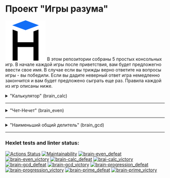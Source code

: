 # Проект "Игры разума"

[![Hexlet Ltd. logo](https://raw.githubusercontent.com/Hexlet/assets/master/images/hexlet_logo128.png)](https://ru.hexlet.io/?utm_source=github&utm_medium=link&utm_campaign=ru-test-assignments)
В этом репозитории собраны 5 простых консольных игр. 
В начале каждой игры после приветствия, вам будет предложегно ввести свое имя. 
В случае если вы трижды верно ответите на вопросы игры - вы победили. 
Если вы дадите неверный ответ игра немедленно закончится и вам будет предложено сыграть еще раз.
Правила каждой из игр описаны ниже.

<details>
 <summary>"Калькулятор" (brain_calc)</summary>
  Программа предлагает вам решить простое выражение. В случае 3-х правильных ответов подряд, вас поздравят, и игра закончится. В случае ошибки, игра закончится сразу и вам будет предложено сыграть еще раз.
<p></p>
 <details>
 <summary>Пример успешной игры: </summary>
  [![brai-calc_victory](https://asciinema.org/a/KbrZvlJ0gAff8399X60H1NjuG.svg)](https://asciinema.org/a/KbrZvlJ0gAff8399X60H1NjuG)
 </details>
</details>
<hr></hr>

<details>
 <summary>"Чет-Нечет" (brain_even)</summary>
  Программа предлагает определить, является ли предлагаемое число четным, если вы считаете, что число четное наберите "yes", если нечетным, наберите "no"  . В случае 3-х правильных ответов подряд, вас поздравят, и игра закончится. В случае ошибки, игра закончится сразу и вам будет предложено сыграть еще раз.
<p></p>
 [![brai-calc_victory](https://asciinema.org/a/KbrZvlJ0gAff8399X60H1NjuG.svg)](https://asciinema.org/a/KbrZvlJ0gAff8399X60H1NjuG)
 <details>
 <summary>Пример успешной игры: </summary>
  [![brai-calc_victory](https://asciinema.org/a/KbrZvlJ0gAff8399X60H1NjuG.svg)](https://asciinema.org/a/KbrZvlJ0gAff8399X60H1NjuG)
 </details>
</details>
<hr></hr>
 
 <details>
 <summary>"Наименьший общий делитель" (brain_gcd)</summary>
  Программа предлагает определить наименьший общий делитель двух чисел. В случае 3-х правильных ответов подряд, вас поздравят, и игра закончится. В случае ошибки, игра закончится сразу и вам будет предложено сыграть еще раз.
<p></p>
 <details>
 <summary>Пример успешной игры: </summary>
 [![brain-gcd_victory](https://asciinema.org/a/2USkyJzQhILvKUodeYNLr2zZ8.svg)](https://asciinema.org/a/2USkyJzQhILvKUodeYNLr2zZ8)
 </details>
</details>
<hr></hr>

  ### Hexlet tests and linter status:
[![Actions Status](https://github.com/epolval/python-project-49/actions/workflows/hexlet-check.yml/badge.svg)](https://github.com/epolval/python-project-49/actions)
[![Maintainability](https://api.codeclimate.com/v1/badges/6d09c7fb21da73098770/maintainability)](https://codeclimate.com/github/epolval/python-project-49/maintainability)
[![brain-even_defeat](https://asciinema.org/a/QwxVkXKBvOhxK61ZbMhE6pE4P.svg)](https://asciinema.org/a/QwxVkXKBvOhxK61ZbMhE6pE4P)
[![brain-even_victory](https://asciinema.org/a/ma4AhI99viz7K0JlfUy6likNa.svg)](https://asciinema.org/a/ma4AhI99viz7K0JlfUy6likNa)
[![brain-calc_defeat](https://asciinema.org/a/o0NWPuOVJcglpw2vrUpuY9vC1.svg)](https://asciinema.org/a/o0NWPuOVJcglpw2vrUpuY9vC1)
[![brai-calc_victory](https://asciinema.org/a/KbrZvlJ0gAff8399X60H1NjuG.svg)](https://asciinema.org/a/KbrZvlJ0gAff8399X60H1NjuG)
[![brain-gcd_defeat](https://asciinema.org/a/fqQz0PY60h6yDmJ1dwma5WlCr.svg)](https://asciinema.org/a/fqQz0PY60h6yDmJ1dwma5WlCr)
[![brain-gcd_victory](https://asciinema.org/a/2USkyJzQhILvKUodeYNLr2zZ8.svg)](https://asciinema.org/a/2USkyJzQhILvKUodeYNLr2zZ8)
[![brain-progression_defeat](https://asciinema.org/a/vH2KG8FbWUys4idVU4R1pLEok.svg)](https://asciinema.org/a/vH2KG8FbWUys4idVU4R1pLEok)
[![brain-progression_victory](https://asciinema.org/a/ybRHleJe8rt0RJ5gjHUEdLVWd.svg)](https://asciinema.org/a/ybRHleJe8rt0RJ5gjHUEdLVWd)
[![brain-prime_defeat](https://asciinema.org/a/zvXkEncLuiLsLHmj4LNml2cko.svg)](https://asciinema.org/a/zvXkEncLuiLsLHmj4LNml2cko)
[![brain-prime_victory](https://asciinema.org/a/JIZl2ajtPiOpZ0gU0UQIBntFn.svg)](https://asciinema.org/a/JIZl2ajtPiOpZ0gU0UQIBntFn)

